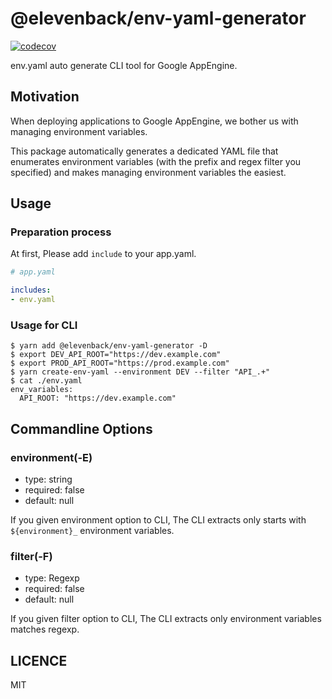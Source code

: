 # @elevenback/env-yaml-generator

[![codecov](https://codecov.io/gh/elevenback/env-yaml-generator/branch/master/graph/badge.svg)](https://codecov.io/gh/elevenback/env-yaml-generator)

env.yaml auto generate CLI tool for Google AppEngine.

## Motivation

When deploying applications to Google AppEngine, we bother us with managing environment variables.

This package automatically generates a dedicated YAML file that enumerates environment variables (with the prefix and regex filter you specified) and makes managing environment variables the easiest.

## Usage

### Preparation process

At first, Please add `include` to your app.yaml.

```app.yaml
# app.yaml

includes:
- env.yaml
```

### Usage for CLI

```shell
$ yarn add @elevenback/env-yaml-generator -D
$ export DEV_API_ROOT="https://dev.example.com"
$ export PROD_API_ROOT="https://prod.example.com"
$ yarn create-env-yaml --environment DEV --filter "API_.+"
$ cat ./env.yaml
env_variables:
  API_ROOT: "https://dev.example.com"
```

## Commandline Options

### environment(-E)

- type: string
- required: false
- default: null

If you given environment option to CLI, The CLI extracts only starts with `${environment}_`  environment variables.

### filter(-F)

- type: Regexp
- required: false
- default: null

If you given filter option to CLI, The CLI extracts only environment variables matches regexp.

## LICENCE

MIT
